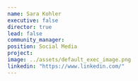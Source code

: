 ```yaml
---
name: Sara Kohler
executive: false
director: true
lead: false
community_manager:   
position: Social Media
project:  
image: ../assets/default_exec_image.png
linkedin: "https://www.linkedin.com/"
---
```

